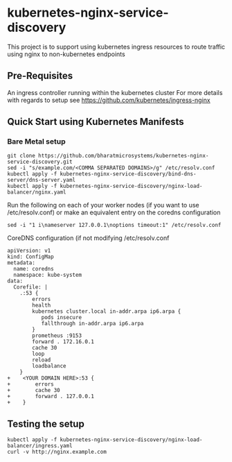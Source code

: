 # kubernetes-nginx-service-discovery
This project is to support using kubernetes ingress resources to route traffic using nginx to non-kubernetes endpoints

## Pre-Requisites
An ingress controller running within the kubernetes cluster
For more details with regards to setup see https://github.com/kubernetes/ingress-nginx

## Quick Start using Kubernetes Manifests
### Bare Metal setup
```
git clone https://github.com/bharatmicrosystems/kubernetes-nginx-service-discovery.git
sed -i "s/example.com/<COMMA SEPARATED DOMAINS>/g" /etc/resolv.conf
kubectl apply -f kubernetes-nginx-service-discovery/bind-dns-server/dns-server.yaml
kubectl apply -f kubernetes-nginx-service-discovery/nginx-load-balancer/nginx.yaml
```
Run the following on each of your worker nodes (if you want to use /etc/resolv.conf) or make an equivalent entry on the coredns configuration
```
sed -i "1 i\nameserver 127.0.0.1\noptions timeout:1" /etc/resolv.conf
```
CoreDNS configuration (if not modifying /etc/resolv.conf
```
apiVersion: v1
kind: ConfigMap
metadata:
  name: coredns
  namespace: kube-system
data:
  Corefile: |
    .:53 {
        errors
        health
        kubernetes cluster.local in-addr.arpa ip6.arpa {
           pods insecure
           fallthrough in-addr.arpa ip6.arpa
        }
        prometheus :9153
        forward . 172.16.0.1
        cache 30
        loop
        reload
        loadbalance
    }
+    <YOUR DOMAIN HERE>:53 {
+        errors
+        cache 30
+        forward . 127.0.0.1
+    }
```

## Testing the setup
```
kubectl apply -f kubernetes-nginx-service-discovery/nginx-load-balancer/ingress.yaml
curl -v http://nginx.example.com
```
